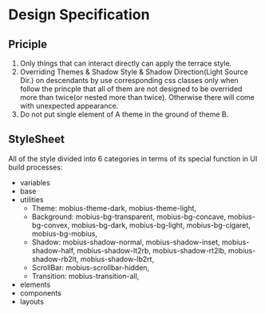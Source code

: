 # Design Specification

## Priciple

1. Only things that can interact directly can apply the terrace style.
2. Overriding Themes & Shadow Style & Shadow Direction(Light Source Dir.) on descendants by use corresponding css classes only when follow the princple that all of them are not designed to be overrided more than twice(or nested more than twice). Otherwise there will come with unexpected appearance.
3. Do not put single element of A theme in the ground of theme B.

## StyleSheet

All of the style divided into 6 categories in terms of its special function in UI build processes:

- variables
- base
- utilities
  - Theme: mobius-theme-dark, mobius-theme-light,
  - Background: mobius-bg-transparent, mobius-bg-concave, mobius-bg-convex, mobius-bg-dark, mobius-bg-light, mobius-bg-cigaret, mobius-bg-mobius,
  - Shadow: mobius-shadow-normal, mobius-shadow-inset, mobius-shadow-half, mobius-shadow-lt2rb, mobius-shadow-rt2lb, mobius-shadow-rb2lt, mobius-shadow-lb2rt,
  - ScrollBar: mobius-scrollbar-hidden,
  - Transition: mobius-transition-all,
- elements
- components
- layouts
